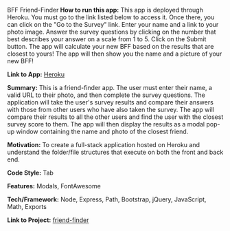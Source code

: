 BFF Friend-Finder
**How to run this app:** 
This app is deployed through Heroku. You must go to the link listed below to access it. Once there, you can 
click on the "Go to the Survey" link. Enter your name and a link to your photo image. Answer the survey questions by clicking on the number that best describes your answer on a scale from 1 to 5. Click on the Submit button. The app will calculate your new BFF based on the results that are closest to yours! The app will then show you the name and a picture of your new BFF! 

**Link to App:** 
[Heroku](https://friend-finder-looksue.herokuapp.com)

**Summary:**
This is a friend-finder app. The user must enter their name, a valid URL to their photo, and then complete the survey questions. The application will take the user's survey results and compare their answers with those from other users who have also taken the survey. The app will compare their results to all the other users and find the user with the closest survey score to them. The app will then display the results as a modal pop-up window containing the name and photo of the closest friend.
    
**Motivation:** To create a full-stack application hosted on Heroku and understand the folder/file structures that execute on both the front and back end.    

**Code Style:** Tab

**Features:** Modals, FontAwesome

**Tech/Framework:** Node, Express, Path, Bootstrap, jQuery, JavaScript, Math, Exports

**Link to Project:**
[friend-finder](https://github.com/looksue/friend-finder)